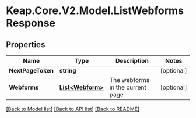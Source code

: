 # Keap.Core.V2.Model.ListWebformsResponse

## Properties

Name | Type | Description | Notes
------------ | ------------- | ------------- | -------------
**NextPageToken** | **string** |  | [optional] 
**Webforms** | [**List&lt;Webform&gt;**](Webform.md) | The webforms in the current page | [optional] 

[[Back to Model list]](../README.md#documentation-for-models) [[Back to API list]](../README.md#documentation-for-api-endpoints) [[Back to README]](../README.md)

